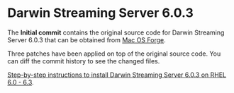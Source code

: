 Darwin Streaming Server 6.0.3
=============================

The __Initial commit__ contains the original source code for Darwin Streaming Server 6.0.3 that can be obtained from [Mac OS Forge](http://dss.macosforge.org/downloads/DarwinStreamingSrvr6.0.3-Source.tar).

Three patches have been applied on top of the original source code. You can diff the commit history to see the changed files.

[Step-by-step instructions to install Darwin Streaming Server 6.0.3 on RHEL 6.0 - 6.3](https://thornelabs.net/posts/rhel-6-darwin-streaming-server-6-0-3-install/).
